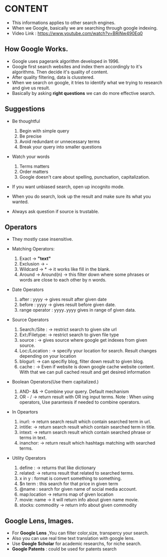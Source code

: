 # CONTENT
- This informations applies to other search engines.
- When we Google, basically we are searching through google indexing.
- Video Link : https://www.youtube.com/watch?v=BRiNw490Eq0

## How Google Works.
- Google uses pagerank algorithm developed in 1996.
- Google first search websites and index them accordingly to it's algorithms. Then decide it's quality of content.
- After quality filtering, data is clusstered.
- When we search on google, it tries to identify what we trying to research and give us result.
- Basically by asking **right questions** we can do more effective search.

## Suggestions
- Be thoughtful
    1. Begin with simple query
    2. Be precise
    3. Avoid redundant or unnecessary terms
    4. Break your query into smaller questions

- Watch your words
    1. Terms matters
    2. Order matters
    3. Google doesn't care about spelling, punctuation, capitalization.

- If you want unbiased search, open up incognito mode. 
- When you do search, look up the result and make sure its what you wanted.

- Always ask question if source is trustable.

## Operators
- They mostly case insensitive.

- Matching Operators: 
    1. Exact -> **"text"**
    2. Exclusion -> **-**
    3. Wildcard -> *    -> it works like fill in the blank.
    4. Around -> Around(n) -> this filter down where some phrases or words are close to each other by n words.

- Date Operators
    1. after : yyyy -> gives result after given date
    2. before : yyyy -> gives result before given date.
    3. range operator : yyyy..yyyy gives in range of given data.
- Source Operators
    1. Search:/Site : -> restrict search to given site url 
    2. Ext:/Filetype: -> restrict search to given file type
    3. source :   -> gives source where google get indexes from given source.
    4. Loc:/Location : -> specify your location for search. Result changes depending on your location
    5. blogurl: -> can specifiy blog, filter down result to given blog.
    6. cache : -> Even if website is down google cache website content. With that we can pull cached result and get desired information

- Boolean Operators(Use them capitalized.)
    1. AND- && -> Combine your query. Default mechanism 
    2. OR - / -> return result with OR ing input terms. 
    Note : When using operators, Use parantesis if needed to combine operators.
- In Opeartors
    1. inurl: -> return search result which contain searched term in url.
    2. intitle: -> return search result which contain searched term in title.
    3. intext: -> return search result which contain searched phrase or terms in text.
    4. inanchor: -> return result which hashtags matching with searched terms.

- Utility Operators
    1. define : -> returns that like dictionary
    2. related: -> returns result that related to searched terms.
    3. x in y : format is convert something to something.
    4. $n term : this search for that price in given term
    5. @name : search for given name of social media account.
    6. map:location -> returns map of given location
    7. movie: name -> it will return info about given name movie.
    8. stocks: commodity -> return info about given commodity

## Google Lens, Images.
- For **Google Lens** ,You can filter color,size, transpercy your search.
- Also you can use real time text translation with google lens.
- Use **Google Scholar** for academic researchs, for niche search.
- **Google Patents** : could be used for patents search